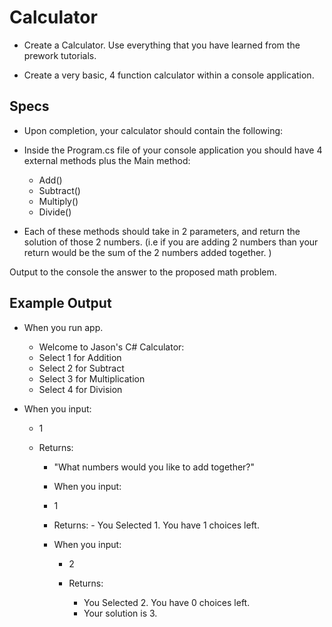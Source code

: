 
# Calculator
 - Create a Calculator. Use everything that you have learned from the prework tutorials.

- Create a very basic, 4 function calculator within a console application.

## Specs
- Upon completion, your calculator should contain the following:

- Inside the Program.cs file of your console application you should have 4 external methods plus the Main method:
  	- Add()
	- Subtract()
	- Multiply()
	- Divide()
- Each of these methods should take in 2 parameters, and return the solution of those 2 numbers. (i.e if you are adding 2 numbers than your return would be the sum of the 2 numbers added together. )

Output to the console the answer to the proposed math problem.

## Example Output
- When you run app.
    - Welcome to Jason's C# Calculator:
    - Select 1 for Addition
    - Select 2 for Subtract
    - Select 3 for Multiplication
    - Select 4 for Division
    
 - When you input:
	- 1 

   - Returns:
       - "What numbers would you like to add together?"
       
       - When you input:
       	- 1 
       	
       	- Returns:
       	        - You Selected 1. You have 1 choices left.
       	        
       - When you input:
            - 2
            
           - Returns:
                - You Selected 2. You have 0 choices left.
                - Your solution is 3.
         
 
